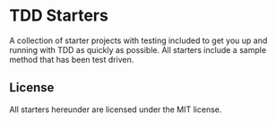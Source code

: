 # TDD Starters
A collection of starter projects with testing included to get you up and running with TDD as quickly as possible. All starters include a sample method that has been test driven.

## License
All starters hereunder are licensed under the MIT license.
